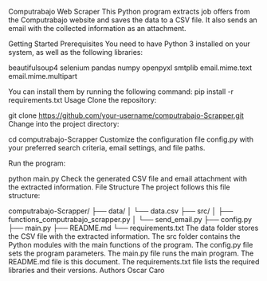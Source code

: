 Computrabajo Web Scraper
This Python program extracts job offers from the Computrabajo website and saves the data to a CSV file. It also sends an email with the collected information as an attachment.

Getting Started
Prerequisites
You need to have Python 3 installed on your system, as well as the following libraries:

beautifulsoup4
selenium
pandas
numpy
openpyxl
smtplib
email.mime.text
email.mime.multipart

You can install them by running the following command:
pip install -r requirements.txt
Usage
Clone the repository:

git clone https://github.com/your-username/computrabajo-Scrapper.git
Change into the project directory:

cd computrabajo-Scrapper
Customize the configuration file config.py with your preferred search criteria, email settings, and file paths.

Run the program:

python main.py
Check the generated CSV file and email attachment with the extracted information.
File Structure
The project follows this file structure:

computrabajo-Scrapper/
├── data/
│   └── data.csv
├── src/
│   ├── functions_computrabajo_scrapper.py
│   └── send_email.py
├── config.py
├── main.py
├── README.md
└── requirements.txt
The data folder stores the CSV file with the extracted information.
The src folder contains the Python modules with the main functions of the program.
The config.py file sets the program parameters.
The main.py file runs the main program.
The README.md file is this document.
The requirements.txt file lists the required libraries and their versions.
Authors
Oscar Caro
